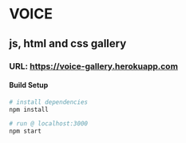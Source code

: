 # VOICE
## js, html and css gallery

### URL: https://voice-gallery.herokuapp.com


#### Build Setup

``` bash
# install dependencies
npm install

# run @ localhost:3000
npm start
